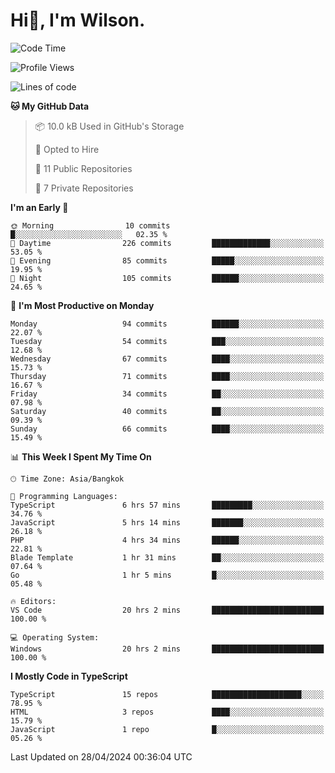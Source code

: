 # Hi👋, I'm Wilson.
<!--START_SECTION:waka-->
![Code Time](http://img.shields.io/badge/Code%20Time-1%2C306%20hrs%206%20mins-blue)

![Profile Views](http://img.shields.io/badge/Profile%20Views-0-blue)

![Lines of code](https://img.shields.io/badge/From%20Hello%20World%20I%27ve%20Written-194.0%20thousand%20lines%20of%20code-blue)

**🐱 My GitHub Data** 

> 📦 10.0 kB Used in GitHub's Storage 
 > 
> 💼 Opted to Hire
 > 
> 📜 11 Public Repositories 
 > 
> 🔑 7 Private Repositories 
 > 
**I'm an Early 🐤** 

```text
🌞 Morning                10 commits          █░░░░░░░░░░░░░░░░░░░░░░░░   02.35 % 
🌆 Daytime                226 commits         █████████████░░░░░░░░░░░░   53.05 % 
🌃 Evening                85 commits          █████░░░░░░░░░░░░░░░░░░░░   19.95 % 
🌙 Night                  105 commits         ██████░░░░░░░░░░░░░░░░░░░   24.65 % 
```
📅 **I'm Most Productive on Monday** 

```text
Monday                   94 commits          ██████░░░░░░░░░░░░░░░░░░░   22.07 % 
Tuesday                  54 commits          ███░░░░░░░░░░░░░░░░░░░░░░   12.68 % 
Wednesday                67 commits          ████░░░░░░░░░░░░░░░░░░░░░   15.73 % 
Thursday                 71 commits          ████░░░░░░░░░░░░░░░░░░░░░   16.67 % 
Friday                   34 commits          ██░░░░░░░░░░░░░░░░░░░░░░░   07.98 % 
Saturday                 40 commits          ██░░░░░░░░░░░░░░░░░░░░░░░   09.39 % 
Sunday                   66 commits          ████░░░░░░░░░░░░░░░░░░░░░   15.49 % 
```


📊 **This Week I Spent My Time On** 

```text
🕑︎ Time Zone: Asia/Bangkok

💬 Programming Languages: 
TypeScript               6 hrs 57 mins       █████████░░░░░░░░░░░░░░░░   34.76 % 
JavaScript               5 hrs 14 mins       ███████░░░░░░░░░░░░░░░░░░   26.18 % 
PHP                      4 hrs 34 mins       ██████░░░░░░░░░░░░░░░░░░░   22.81 % 
Blade Template           1 hr 31 mins        ██░░░░░░░░░░░░░░░░░░░░░░░   07.64 % 
Go                       1 hr 5 mins         █░░░░░░░░░░░░░░░░░░░░░░░░   05.48 % 

🔥 Editors: 
VS Code                  20 hrs 2 mins       █████████████████████████   100.00 % 

💻 Operating System: 
Windows                  20 hrs 2 mins       █████████████████████████   100.00 % 
```

**I Mostly Code in TypeScript** 

```text
TypeScript               15 repos            ████████████████████░░░░░   78.95 % 
HTML                     3 repos             ████░░░░░░░░░░░░░░░░░░░░░   15.79 % 
JavaScript               1 repo              █░░░░░░░░░░░░░░░░░░░░░░░░   05.26 % 
```




 Last Updated on 28/04/2024 00:36:04 UTC
<!--END_SECTION:waka-->
